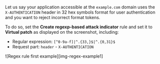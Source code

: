 Let us say your application accessible at the `example.com` domain uses the `X-AUTHENTICATION` header in 32 hex symbols format for user authentication and you want to reject incorrect format tokens.

To do so, set the **Create regexp-based attack indicator** rule and set it to **Virtual patch** as displayed on the screenshot, including:

* Regular expression: `[^0-9a-f]|^.{33,}$|^.{0,31}$`
* Request part: `header` - `X-AUTHENTICATION`

![Regex rule first example][img-regex-example1]